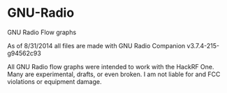 GNU-Radio
=========

GNU Radio Flow graphs

As of 8/31/2014 all files are made with GNU Radio Companion v3.7.4-215-g94562c93

All GNU Radio flow graphs were intended to work with the HackRF One.
Many are experimental, drafts, or even broken. I am not liable for and FCC violations or equipment damage.
